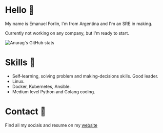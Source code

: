 # Hello 👋
My name is Emanuel Forlin, I'm from Argentina and I'm an SRE in making.

Currently not working on any company, but I'm ready to start.

![Anurag's GitHub stats](https://github-readme-stats.vercel.app/api?username=emaaForlin&show_icons=true&theme=dark)

# Skills 🏹

* Self-learning, solving problem and making-decisions skills. Good leader.
* Linux.
* Docker, Kubernetes, Ansible.
* Medium level Python and Golang coding.

# Contact 🤙

Find all my socials and resume on my [website](bit.ly/emaaForlin) 

